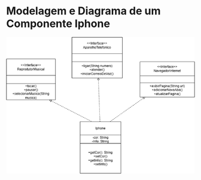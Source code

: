 # Modelagem e Diagrama de um Componente Iphone
<div align="center">
<img src="UML Iphone.png"/>
</div>
